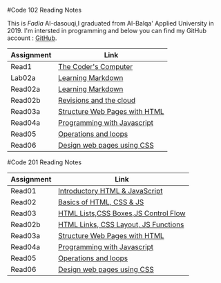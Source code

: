#Code 102 Reading Notes

This is *Fadia* Al-dasouqi,I graduated from Al-Balqa' Applied University in 2019. 
I'm intersted in programming and below you can find my GitHub account :
[GitHub](https://github.com/Al-dasouqi).


Assignment        |      Link                                         |
------------------| ----------------------------------------------    |
Read1             | [The Coder's Computer](102/read1.md)              |
Lab02a            | [Learning Markdown](102/lab02a.md)                |
Read02a           | [Learning Markdown](102/read02a.md)               |
Read02b           | [Revisions and the cloud](102/read02b.md)         |
Read03a           | [Structure Web Pages with HTML](102/read03a.md)   |
Read04a           | [Programming with Javascript](102/read04a.md)     |
Read05            | [Operations and loops](102/read05.md)             |
Read06            | [Design web pages using CSS](102/read06.md)       |


#Code 201 Reading Notes

Assignment      |      Link                                             |
----------------| ----------------------------------------------        |
Read01          | [Introductory HTML & JavaScript](201/class1.md)       |
Read02          | [Basics of HTML, CSS & JS](201/class2.md)             |
Read03          | [HTML Lists,CSS Boxes,JS Control Flow](201/class3.md) |
Read02b         | [HTML Links, CSS Layout, JS Functions](201/class4.md) |
Read03a         | [Structure Web Pages with HTML](read03a.md)           |
Read04a         | [Programming with Javascript](read04a.md)             |
Read05          | [Operations and loops](read05.md)                     |
Read06          | [Design web pages using CSS](read06.md)               |





